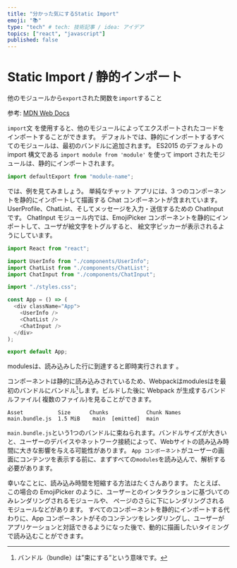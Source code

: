 ```yaml
---
title: "分かった気にするStatic Import"
emoji: "📚"
type: "tech" # tech: 技術記事 / idea: アイデア
topics: ["react", "javascript"]
published: false
---
```

# Static Import / 静的インポート
他のモジュールから`export`された関数を`import`すること

参考: [MDN Web Docs](https://developer.mozilla.org/ja/docs/Web/JavaScript/Reference/Statements/import)

`import`文 を使用すると、他のモジュールによってエクスポートされたコードをインポートすることができます。
デフォルトでは、静的にインポートするすべてのモジュールは、最初のバンドルに追加されます。
ES2015 のデフォルトの import 構文である `import module from 'module'` を使って import されたモジュールは、静的にインポートされます。
```javascript
import defaultExport from "module-name";
```

では、例を見てみましょう。
単純なチャット アプリには、3 つのコンポーネントを静的にインポートして描画する Chat コンポーネントが含まれています。
UserProfile、ChatList、そしてメッセージを入力・送信するための ChatInput です。
ChatInput モジュール内では、EmojiPicker コンポーネントを静的にインポートして、ユーザが絵文字をトグルすると、
絵文字ピッカーが表示されるようにしています。

```javascript
import React from "react";

import UserInfo from "./components/UserInfo";
import ChatList from "./components/ChatList";
import ChatInput from "./components/ChatInput";

import "./styles.css";

const App = () => (
  <div className="App">
    <UserInfo />
    <ChatList />
    <ChatInput />
  </div>
);

export default App;
```

modulesは、読み込みした行に到達すると即時実行されます 。

コンポーネントは静的に読み込みされているため、Webpackはmodulesはを最初のバンドルにバンドル[^1]します。ビルドした後に Webpack が生成するバンドルファイル( 複数のファイル)を見ることができます。
[^1]:バンドル（bundle）は”束にする”という意味です。

```
Asset           Size      Chunks            Chunk Names
main.bundle.js  1.5 MiB    main  [emitted]  main
```

`main.bundle.js`という1つのバンドルに束ねられます。バンドルサイズが大きいと、ユーザーのデバイスやネットワーク接続によって、Webサイトの読み込み時間に大きな影響を与える可能性があります。
`App コンポーネント`がユーザーの画面にコンテンツを表示する前に、まずすべての`modules`を読み込んで、解析する必要があります。

幸いなことに、読み込み時間を短縮する方法はたくさんあります。
たとえば、この場合の EmojiPicker のように、ユーザーとのインタラクションに基づいてのみレンダリングされるモジュールや、
ページのさらに下にレンダリングされるモジュールなどがあります。
すべてのコンポーネントを静的にインポートする代わりに、App コンポーネントがそのコンテンツをレンダリングし、ユーザーがアプリケーションと対話できるようになった後で、動的に描画したいタイミングで読み込むことができます。



